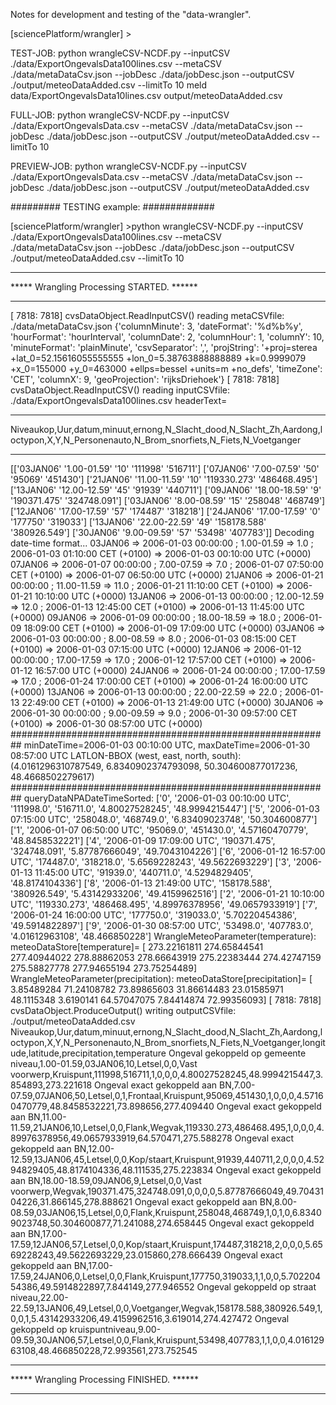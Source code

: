 Notes for development and testing of the "data-wrangler".

[sciencePlatform/wrangler] >

TEST-JOB:
python wrangleCSV-NCDF.py --inputCSV ./data/ExportOngevalsData100lines.csv --metaCSV ./data/metaDataCsv.json --jobDesc ./data/jobDesc.json --outputCSV ./output/meteoDataAdded.csv --limitTo 10
meld data/ExportOngevalsData10lines.csv output/meteoDataAdded.csv

FULL-JOB:
python wrangleCSV-NCDF.py --inputCSV ./data/ExportOngevalsData.csv --metaCSV ./data/metaDataCsv.json --jobDesc ./data/jobDesc.json --outputCSV ./output/meteoDataAdded.csv --limitTo 10

PREVIEW-JOB:
python wrangleCSV-NCDF.py --inputCSV ./data/ExportOngevalsData.csv --metaCSV ./data/metaDataCsv.json --jobDesc ./data/jobDesc.json --outputCSV ./output/meteoDataAdded.csv 


######### TESTING example:  #############

[sciencePlatform/wrangler] >python wrangleCSV-NCDF.py --inputCSV ./data/ExportOngevalsData100lines.csv --metaCSV ./data/metaDataCsv.json --jobDesc ./data/jobDesc.json --outputCSV ./output/meteoDataAdded.csv --limitTo 10
*******************************************
***** Wrangling Processing STARTED.  ******
*******************************************
[ 7818: 7818] cvsDataObject.ReadInputCSV()  reading metaCSVfile: ./data/metaDataCsv.json
{'columnMinute': 3, 'dateFormat': '%d%b%y', 'hourFormat': 'hourInterval', 'columnDate': 2, 'columnHour': 1, 'columnY': 10, 'minuteFormat': 'plainMinute', 'csvSeparator': ',', 'projString': '+proj=sterea +lat_0=52.15616055555555 +lon_0=5.38763888888889 +k=0.9999079 +x_0=155000 +y_0=463000 +ellps=bessel +units=m +no_defs', 'timeZone': 'CET', 'columnX': 9, 'geoProjection': 'rijksDriehoek'}
[ 7818: 7818] cvsDataObject.ReadInputCSV()  reading inputCSVfile: ./data/ExportOngevalsData100lines.csv
headerText=
*****
Niveaukop,Uur,datum,minuut,ernong,N_Slacht_dood,N_Slacht_Zh,Aardong,loctypon,X,Y,N_Personenauto,N_Brom_snorfiets,N_Fiets,N_Voetganger
*****
[['03JAN06' '1.00-01.59' '10' '111998' '516711']
 ['07JAN06' '7.00-07.59' '50' '95069' '451430']
 ['21JAN06' '11.00-11.59' '10' '119330.273' '486468.495']
 ['13JAN06' '12.00-12.59' '45' '91939' '440711']
 ['09JAN06' '18.00-18.59' '9' '190371.475' '324748.091']
 ['03JAN06' '8.00-08.59' '15' '258048' '468749']
 ['12JAN06' '17.00-17.59' '57' '174487' '318218']
 ['24JAN06' '17.00-17.59' '0' '177750' '319033']
 ['13JAN06' '22.00-22.59' '49' '158178.588' '380926.549']
 ['30JAN06' '9.00-09.59' '57' '53498' '407783']]
Decoding date-time format...
03JAN06 => 2006-01-03 00:00:00 ; 1.00-01.59 => 1.0 ; 2006-01-03 01:10:00 CET (+0100) => 2006-01-03 00:10:00 UTC (+0000)
07JAN06 => 2006-01-07 00:00:00 ; 7.00-07.59 => 7.0 ; 2006-01-07 07:50:00 CET (+0100) => 2006-01-07 06:50:00 UTC (+0000)
21JAN06 => 2006-01-21 00:00:00 ; 11.00-11.59 => 11.0 ; 2006-01-21 11:10:00 CET (+0100) => 2006-01-21 10:10:00 UTC (+0000)
13JAN06 => 2006-01-13 00:00:00 ; 12.00-12.59 => 12.0 ; 2006-01-13 12:45:00 CET (+0100) => 2006-01-13 11:45:00 UTC (+0000)
09JAN06 => 2006-01-09 00:00:00 ; 18.00-18.59 => 18.0 ; 2006-01-09 18:09:00 CET (+0100) => 2006-01-09 17:09:00 UTC (+0000)
03JAN06 => 2006-01-03 00:00:00 ; 8.00-08.59 => 8.0 ; 2006-01-03 08:15:00 CET (+0100) => 2006-01-03 07:15:00 UTC (+0000)
12JAN06 => 2006-01-12 00:00:00 ; 17.00-17.59 => 17.0 ; 2006-01-12 17:57:00 CET (+0100) => 2006-01-12 16:57:00 UTC (+0000)
24JAN06 => 2006-01-24 00:00:00 ; 17.00-17.59 => 17.0 ; 2006-01-24 17:00:00 CET (+0100) => 2006-01-24 16:00:00 UTC (+0000)
13JAN06 => 2006-01-13 00:00:00 ; 22.00-22.59 => 22.0 ; 2006-01-13 22:49:00 CET (+0100) => 2006-01-13 21:49:00 UTC (+0000)
30JAN06 => 2006-01-30 00:00:00 ; 9.00-09.59 => 9.0 ; 2006-01-30 09:57:00 CET (+0100) => 2006-01-30 08:57:00 UTC (+0000)
##########################################################
minDateTime=2006-01-03 00:10:00 UTC, maxDateTime=2006-01-30 08:57:00 UTC
LATLON-BBOX (west, east, north, south): (4.0161296310787549, 6.8340902374793098, 50.304600877017236, 48.4668502279617)
##########################################################
queryDataNPADateTimeSorted:
['0', '2006-01-03 00:10:00 UTC', '111998.0', '516711.0', '4.80027528245', '48.9994215447']
['5', '2006-01-03 07:15:00 UTC', '258048.0', '468749.0', '6.83409023748', '50.304600877']
['1', '2006-01-07 06:50:00 UTC', '95069.0', '451430.0', '4.57160470779', '48.8458532221']
['4', '2006-01-09 17:09:00 UTC', '190371.475', '324748.091', '5.87787666049', '49.7043104226']
['6', '2006-01-12 16:57:00 UTC', '174487.0', '318218.0', '5.6569228243', '49.5622693229']
['3', '2006-01-13 11:45:00 UTC', '91939.0', '440711.0', '4.5294829405', '48.8174104336']
['8', '2006-01-13 21:49:00 UTC', '158178.588', '380926.549', '5.43142933206', '49.4159962516']
['2', '2006-01-21 10:10:00 UTC', '119330.273', '486468.495', '4.89976378956', '49.0657933919']
['7', '2006-01-24 16:00:00 UTC', '177750.0', '319033.0', '5.70220454386', '49.5914822897']
['9', '2006-01-30 08:57:00 UTC', '53498.0', '407783.0', '4.01612963108', '48.466850228']
WrangleMeteoParameter(temperature): meteoDataStore[temperature]= [ 273.22161811  274.65844541  277.40944022  278.88862053  278.66643919
  275.22383444  274.42747159  275.58827778  277.94655194  273.75254489]
WrangleMeteoParameter(precipitation): meteoDataStore[precipitation]= [  3.85489284  71.24108782  73.89865603  31.86614483  23.01585971
  48.1115348    3.6190141   64.57047075   7.84414874  72.99356093]
[ 7818: 7818] cvsDataObject.ProduceOutput()  writing outputCSVfile: ./output/meteoDataAdded.csv
Niveaukop,Uur,datum,minuut,ernong,N_Slacht_dood,N_Slacht_Zh,Aardong,loctypon,X,Y,N_Personenauto,N_Brom_snorfiets,N_Fiets,N_Voetganger,longitude,latitude,precipitation,temperature
Ongeval gekoppeld op gemeente niveau,1.00-01.59,03JAN06,10,Letsel,0,0,Vast voorwerp,Kruispunt,111998,516711,1,0,0,0,4.80027528245,48.9994215447,3.854893,273.221618
Ongeval exact gekoppeld aan BN,7.00-07.59,07JAN06,50,Letsel,0,1,Frontaal,Kruispunt,95069,451430,1,0,0,0,4.57160470779,48.8458532221,73.898656,277.409440
Ongeval exact gekoppeld aan BN,11.00-11.59,21JAN06,10,Letsel,0,0,Flank,Wegvak,119330.273,486468.495,1,0,0,0,4.89976378956,49.0657933919,64.570471,275.588278
Ongeval exact gekoppeld aan BN,12.00-12.59,13JAN06,45,Letsel,0,0,Kop/staart,Kruispunt,91939,440711,2,0,0,0,4.5294829405,48.8174104336,48.111535,275.223834
Ongeval exact gekoppeld aan BN,18.00-18.59,09JAN06,9,Letsel,0,0,Vast voorwerp,Wegvak,190371.475,324748.091,0,0,0,0,5.87787666049,49.7043104226,31.866145,278.888621
Ongeval exact gekoppeld aan BN,8.00-08.59,03JAN06,15,Letsel,0,0,Flank,Kruispunt,258048,468749,1,0,1,0,6.83409023748,50.304600877,71.241088,274.658445
Ongeval exact gekoppeld aan BN,17.00-17.59,12JAN06,57,Letsel,0,0,Kop/staart,Kruispunt,174487,318218,2,0,0,0,5.6569228243,49.5622693229,23.015860,278.666439
Ongeval exact gekoppeld aan BN,17.00-17.59,24JAN06,0,Letsel,0,0,Flank,Kruispunt,177750,319033,1,1,0,0,5.70220454386,49.5914822897,7.844149,277.946552
Ongeval gekoppeld op straat niveau,22.00-22.59,13JAN06,49,Letsel,0,0,Voetganger,Wegvak,158178.588,380926.549,1,0,0,1,5.43142933206,49.4159962516,3.619014,274.427472
Ongeval gekoppeld op kruispuntniveau,9.00-09.59,30JAN06,57,Letsel,0,0,Flank,Kruispunt,53498,407783,1,1,0,0,4.01612963108,48.466850228,72.993561,273.752545
*******************************************
***** Wrangling Processing FINISHED. ******
*******************************************
